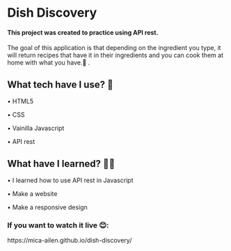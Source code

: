 # Dish Discovery

<h4>This project was created to practice using API rest.</h4>
<p>The goal of this application is that depending on the ingredient you type, it will return recipes that have it in their ingredients and you can cook them at home with what you have.🍛 .</p>

<h2>What tech have I use? 🙋</h2>

•	HTML5 <br>

•	CSS <br>

•	Vainilla Javascript<br>

•	API rest 


<h2>What have I learned? 💪🏼  </h2>

•	I learned how to use API rest in Javascript<br>

•	Make a website<br>

•	Make a responsive design<br>

<h3>If you want to watch it live 😊:</h3> https://mica-ailen.github.io/dish-discovery/
